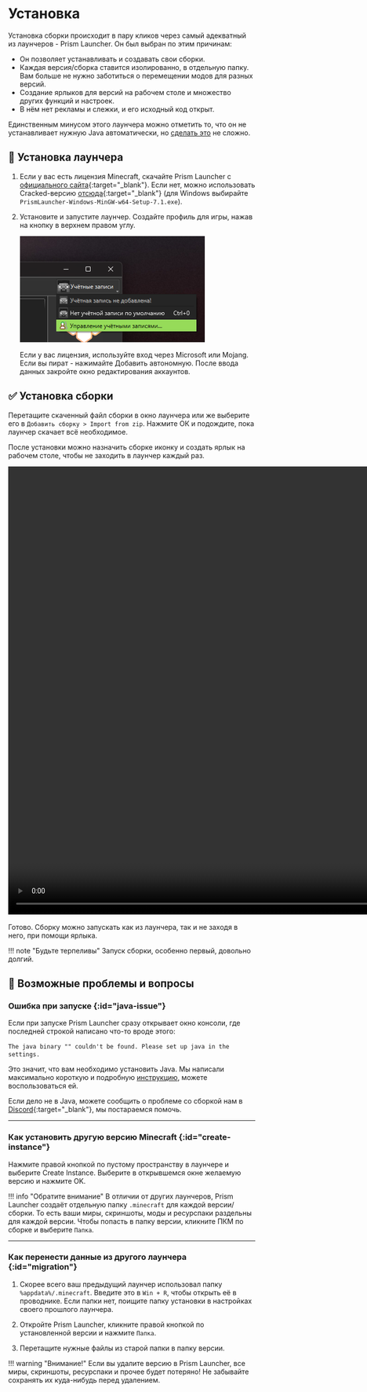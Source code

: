 # Установка

Установка сборки происходит в пару кликов через самый адекватный из лаунчеров - Prism Launcher. 
Он был выбран по этим причинам:

- Он позволяет устанавливать и создавать свои сборки.
- Каждая версия/сборка ставится изолированно, в отдельную папку. Вам больше не нужно заботиться о перемещении модов для разных версий.
- Создание ярлыков для версий на рабочем столе и множество других функций и настроек.
- В нём нет рекламы и слежки, и его исходный код открыт.

Единственным минусом этого лаунчера можно отметить то, что он не устанавливает нужную Java автоматически, но [сделать это](java-installation.md) не сложно.

## 🚀 Установка лаунчера

1. Если у вас есть лицензия Minecraft, скачайте Prism Launcher с [официального сайта](https://prismlauncher.org/download/){:target="_blank"}. Если нет, можно использовать Cracked-версию [отсюда](https://github.com/Diegiwg/PrismLauncher-Cracked/releases){:target="_blank"} (для Windows выбирайте `PrismLauncher-Windows-MinGW-w64-Setup-7.1.exe`).

2. Установите и запустите лаунчер. Создайте профиль для игры, нажав на кнопку в верхнем правом углу.

    ![Скриншот создания аккаунта](../assets/modpack/installation/create-account.webp)
   
    Если у вас лицензия, используйте вход через Microsoft или Mojang. Если вы пират - нажимайте Добавить автономную. После ввода данных закройте окно редактирования аккаунтов.

## ✅ Установка сборки

Перетащите скаченный файл сборки в окно лаунчера или же выберите его в `Добавить сборку > Import from zip`. Нажмите ОК и подождите, пока лаунчер скачает всё необходимое. 

После установки можно назначить сборке иконку и создать ярлык на рабочем столе, чтобы не заходить в лаунчер каждый раз.
   
<video width="1384" height="912" controls><source src="/assets/modpack/installation/prism-installation-crop.mov" type="video/mp4"></video>

Готово. Сборку можно запускать как из лаунчера, так и не заходя в него, при помощи ярлыка.

!!! note "Будьте терпеливы"
    Запуск сборки, особенно первый, довольно долгий.

## 👺 Возможные проблемы и вопросы

### **Ошибка при запуске** {:id="java-issue"}

Если при запуске Prism Launcher сразу открывает окно консоли, где последней строкой написано что-то вроде этого:

```
The java binary "" couldn't be found. Please set up java in the settings.
```

Это значит, что вам необходимо установить Java. Мы написали максимально короткую и подробную [инструкцию](java-installation.md), можете воспользоваться ей.

Если дело не в Java, можете сообщить о проблеме со сборкой нам в [Discord](https://discord.gg/fhgkRff){:target="_blank"}, мы постараемся помочь.

---

### **Как установить другую версию Minecraft** {:id="create-instance"}

Нажмите правой кнопкой по пустому пространству в лаунчере и выберите Create Instance. Выберите в открывшемся окне желаемую версию и нажмите OK.

!!! info "Обратите внимание"
	В отличии от других лаунчеров, Prism Launcher создаёт отдельную папку `.minecraft` для каждой версии/сборки. То есть ваши миры, скриншоты, моды и ресурспаки раздельны для каждой версии. Чтобы попасть в папку версии, кликните ПКМ по сборке и выберите `Папка`.

---

### **Как перенести данные из другого лаунчера** {:id="migration"}

1. Скорее всего ваш предыдущий лаунчер использовал папку `%appdata%/.minecraft`. Введите это в `Win + R`, чтобы открыть её в проводнике. Если папки нет, поищите папку установки в настройках своего прошлого лаунчера.

2. Откройте Prism Launcher, кликните правой кнопкой по установленной версии и нажмите `Папка`.

3. Перетащите нужные файлы из старой папки в папку версии.

!!! warning "Внимание!"
    Если вы удалите версию в Prism Launcher, все миры, скриншоты, ресурспаки и прочее будет потеряно! Не забывайте сохранять их куда-нибудь перед удалением.
